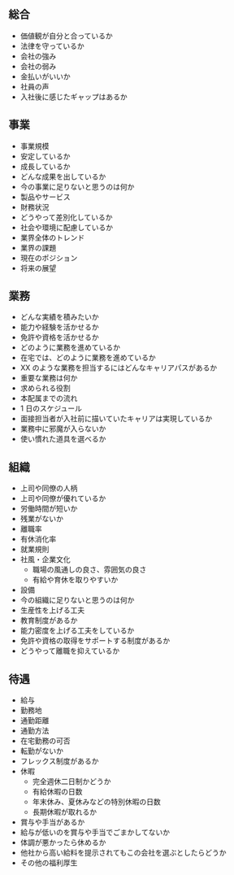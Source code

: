 ## 総合

- 価値観が自分と合っているか
- 法律を守っているか
- 会社の強み
- 会社の弱み
- 金払いがいいか
- 社員の声
- 入社後に感じたギャップはあるか

## 事業

- 事業規模
- 安定しているか
- 成長しているか
- どんな成果を出しているか
- 今の事業に足りないと思うのは何か
- 製品やサービス
- 財務状況
- どうやって差別化しているか
- 社会や環境に配慮しているか
- 業界全体のトレンド
- 業界の課題
- 現在のポジション
- 将来の展望

## 業務

- どんな実績を積みたいか
- 能力や経験を活かせるか
- 免許や資格を活かせるか
- どのように業務を進めているか
- 在宅では、どのように業務を進めているか
- XX のような業務を担当するにはどんなキャリアパスがあるか
- 重要な業務は何か
- 求められる役割
- 本配属までの流れ
- 1 日のスケジュール
- 面接担当者が入社前に描いていたキャリアは実現しているか
- 業務中に邪魔が入らないか
- 使い慣れた道具を選べるか

## 組織

- 上司や同僚の人柄
- 上司や同僚が優れているか
- 労働時間が短いか
- 残業がないか
- 離職率
- 有休消化率
- 就業規則
- 社風・企業文化
  - 職場の風通しの良さ、雰囲気の良さ
  - 有給や育休を取りやすいか
- 設備
- 今の組織に足りないと思うのは何か
- 生産性を上げる工夫
- 教育制度があるか
- 能力密度を上げる工夫をしているか
- 免許や資格の取得をサポートする制度があるか
- どうやって離職を抑えているか

## 待遇

- 給与
- 勤務地
- 通勤距離
- 通勤方法
- 在宅勤務の可否
- 転勤がないか
- フレックス制度があるか
- 休暇
  - 完全週休二日制かどうか
  - 有給休暇の日数
  - 年末休み、夏休みなどの特別休暇の日数
  - 長期休暇が取れるか
- 賞与や手当があるか
- 給与が低いのを賞与や手当でごまかしてないか
- 体調が悪かったら休めるか
- 他社から高い給料を提示されてもこの会社を選ぶとしたらどうか
- その他の福利厚生
